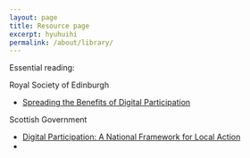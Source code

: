 ```yaml
---
layout: page
title: Resource page
excerpt: hyuhuihi
permalink: /about/library/
---
```



Essential reading: 


Royal Society of Edinburgh

- [Spreading the Benefits of Digital Participation](https://www.royalsoced.org.uk/1136_FinalReport.html)


Scottish Government

- [Digital Participation: A National Framework for Local Action](http://www.gov.scot/Publications/2014/04/6821/downloads)
-



